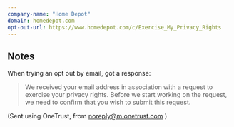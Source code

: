```yaml
---
company-name: "Home Depot"
domain: homedepot.com
opt-out-url: https://www.homedepot.com/c/Exercise_My_Privacy_Rights
---
```


## Notes

When trying an opt out by email, got a response:

> We received your email address in association with a request to exercise your privacy rights. Before we start working on the request, we need to confirm that you wish to submit this request. 

(Sent using OneTrust, from noreply@m.onetrust.com )

